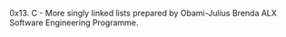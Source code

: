 0x13. C - More singly linked lists
prepared by Obami-Julius Brenda
ALX Software Engineering Programme.
